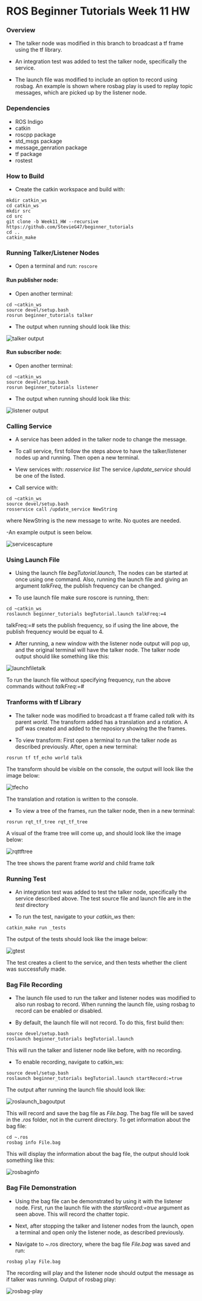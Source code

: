 # ROS Beginner Tutorials Week 11 HW 

### Overview

- The talker node was modified in this branch to broadcast a tf frame using the tf library. 

- An integration test was added to test the talker node, specifically the service. 

- The launch file was modified to include an option to record using rosbag. An example is shown where rosbag play is used to replay topic messages, which are picked up by the listener node.


### Dependencies
- ROS Indigo
- catkin
- roscpp package
- std_msgs package
- message_genration package
- tf package
- rostest


### How to Build
 
- Create the catkin workspace and build with:
```
mkdir catkin_ws
cd catkin_ws
mkdir src
cd src
git clone -b Week11_HW --recursive https://github.com/StevieG47/beginner_tutorials
cd ..
catkin_make
```

### Running Talker/Listener Nodes
- Open a terminal and run: ```roscore```

#### Run publisher node:
- Open another terminal:
```
cd ~catkin_ws
source devel/setup.bash
rosrun beginner_tutorials talker
```

- The output when running should look like this:

![talker output](https://cloud.githubusercontent.com/assets/25371934/24433456/cf0f2752-13f6-11e7-89f4-c15ca678c98c.JPG)



#### Run subscriber node:
- Open another terminal:
```
cd ~catkin_ws
source devel/setup.bash
rosrun beginner_tutorials listener
```
- The output when running should look like this: 

![listener output](https://cloud.githubusercontent.com/assets/25371934/24433450/c4167bc0-13f6-11e7-884a-628734a7f32d.JPG)


### Calling Service
- A service has been added in the talker node to change the message.

- To call service, first follow the steps above to have the talker/listener nodes up and running. Then open a new terminal.

- View services with:
*rosservice list*
The service */update_service* should be one of the listed.

- Call service with:
```
cd ~catkin_ws
source devel/setup.bash
rosservice call /update_service NewString
``` 
where NewString is the new message to write. No quotes are needed. 

-An example output is seen below.

![servicescapture](https://cloud.githubusercontent.com/assets/25371934/24688782/4880f5fe-1990-11e7-9e60-b9abfd9c79fd.JPG)


### Using Launch File
- Using the launch file *begTutorial.launch*, The nodes can be started at once using one command. Also, running the launch file and giving an argument *talkFreq*, the publish frequency can be changed.

- To use launch file make sure roscore is running, then:
```
cd ~catkin_ws
roslaunch beginner_tutorials begTutorial.launch talkFreq:=4
```
talkFreq:=# sets the publish frequency, so if using the line above, the publish frequency would be equal to 4.

- After running, a new window with the listener node output will pop up, and the original terminal will have the talker node. The talker node output should like something like this:

![launchfiletalk](https://cloud.githubusercontent.com/assets/25371934/24688793/5d49092c-1990-11e7-94ce-75f82fa48d86.JPG)

To run the launch file without specifying frequency, run the above commands without *talkFreq:=#*


### Tranforms with tf Library

- The talker node was modified to broadcast a tf frame called *talk* with its parent *world*. The transform added has a translation and a rotation. A pdf was created and added to the reposiory showing the the frames. 

- To view transform:
First open a terminal to run the talker node as described previously. After, open a new terminal:
```
rosrun tf tf_echo world talk
```
The transform should be visible on the console, the output will look like the image below:

![tfecho](https://cloud.githubusercontent.com/assets/25371934/24913687/e8ae9d2e-1e9f-11e7-99d8-0d6abe8b4c15.JPG)

The translation and rotation is written to the console. 

- To view a tree of the frames, run the talker node, then in a new terminal:
```
rosrun rqt_tf_tree rqt_tf_tree
```
A visual of the frame tree will come up, and should look like the image below:

![rqttftree](https://cloud.githubusercontent.com/assets/25371934/24913821/5aa1d626-1ea0-11e7-8ec2-8323b9c73298.JPG)

The tree shows the parent frame *world* and child frame *talk*

### Running Test

- An integration test was added to test the talker node, specifically the service described above. The test source file and launch file are in the *test* directory

- To run the test, navigate to your *catkin_ws* then:
```
catkin_make run _tests
```
The output of the tests should look like the image below:

![gtest](https://cloud.githubusercontent.com/assets/25371934/24914068/17b317b6-1ea1-11e7-96bb-5d716374cac0.JPG)

The test creates a client to the service, and then tests whether the client was successfully made. 

### Bag File Recording

- The launch file used to run the talker and listener nodes was modified to also run rosbag to record. When running the launch file, using rosbag to record can be enabled or disabled. 

- By default, the launch file will not record. To do this, first build then:
```
source devel/setup.bash
roslaunch beginner_tutorials begTutorial.launch
```

This will run the talker and listener node like before, with no recording. 

- To enable recording, navigate to catkin_ws:
```
source devel/setup.bash
roslaunch beginner_tutorials begTutorial.launch startRecord:=true
```

The output after running the launch file should look like:

![roslaunch_bagoutput](https://cloud.githubusercontent.com/assets/25371934/24915369/f32de912-1ea4-11e7-95ff-9b901ba5ce30.JPG)


This will record and save the bag file as *File.bag*. The bag file will be saved in the *.ros* folder, not in the current directory. To get information about the bag file:
```
cd ~.ros
rosbag info File.bag
```
This will display the information about the bag file, the output should look something like this:

![rosbaginfo](https://cloud.githubusercontent.com/assets/25371934/24915464/35ed6732-1ea5-11e7-9f6a-479f3b5736e4.JPG)


### Bag File Demonstration

- Using the bag file can be demonstrated by using it with the listener node. First, run the launch file with the *startRecord:=true* argument as seen above. This will record the chatter topic. 

- Next, after stopping the talker and listener nodes from the launch, open a terminal and open only the listener node, as described previously. 

- Navigate to ~.ros directory, where the bag file *File.bag* was saved and run:
```
rosbag play File.bag
```
The recording will play and the listener node should output the message as if talker was running. 
Output of rosbag play:

![rosbag-play](https://cloud.githubusercontent.com/assets/25371934/24921881/54b48cc6-1eba-11e7-8efa-b5bd89d30ee0.JPG)







